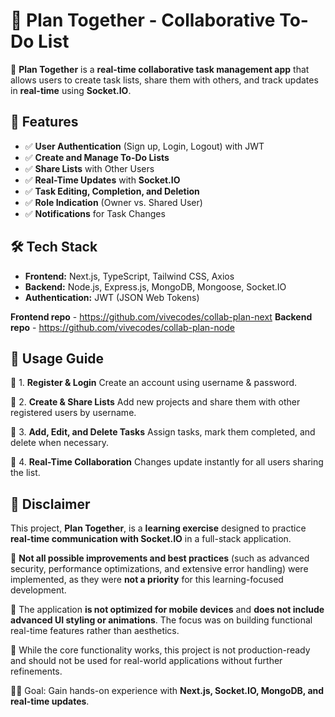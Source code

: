 # 📝 Plan Together - Collaborative To-Do List

🚀 **Plan Together** is a **real-time collaborative task management app** that allows users to create task lists, share them with others, and track updates in **real-time** using **Socket.IO**.

## 📌 Features

- ✅ **User Authentication** (Sign up, Login, Logout) with JWT
- ✅ **Create and Manage To-Do Lists**
- ✅ **Share Lists** with Other Users
- ✅ **Real-Time Updates** with **Socket.IO**
- ✅ **Task Editing, Completion, and Deletion**
- ✅ **Role Indication** (Owner vs. Shared User)
- ✅ **Notifications** for Task Changes

## 🛠️ Tech Stack

- **Frontend:** Next.js, TypeScript, Tailwind CSS, Axios
- **Backend:** Node.js, Express.js, MongoDB, Mongoose, Socket.IO
- **Authentication:** JWT (JSON Web Tokens)

**Frontend repo** - https://github.com/vivecodes/collab-plan-next
**Backend repo** - https://github.com/vivecodes/collab-plan-node

## 🚀 Usage Guide

🔹 1. **Register & Login**
Create an account using username & password.

🔹 2. **Create & Share Lists**
Add new projects and share them with other registered users by username.

🔹 3. **Add, Edit, and Delete Tasks**
Assign tasks, mark them completed, and delete when necessary.

🔹 4. **Real-Time Collaboration**
Changes update instantly for all users sharing the list.

## 🛑 Disclaimer

This project, **Plan Together**, is a **learning exercise** designed to practice **real-time communication with Socket.IO** in a full-stack application.

🔹 **Not all possible improvements and best practices** (such as advanced security, performance optimizations, and extensive error handling) were implemented, as they were **not a priority** for this learning-focused development.

🔹 The application **is not optimized for mobile devices** and **does not include advanced UI styling or animations**. The focus was on building functional real-time features rather than aesthetics.

🔹 While the core functionality works, this project is not production-ready and should not be used for real-world applications without further refinements.

👩‍💻 Goal: Gain hands-on experience with **Next.js, Socket.IO, MongoDB, and real-time updates**.
